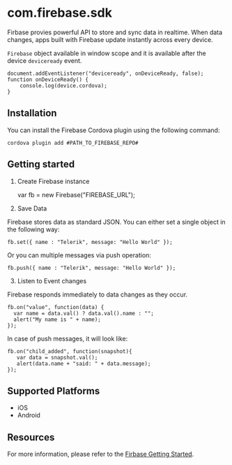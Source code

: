 <!---
    Licensed to the Apache Software Foundation (ASF) under one
    or more contributor license agreements.  See the NOTICE file
    distributed with this work for additional information
    regarding copyright ownership.  The ASF licenses this file
    to you under the Apache License, Version 2.0 (the
    "License"); you may not use this file except in compliance
    with the License.  You may obtain a copy of the License at

      http://www.apache.org/licenses/LICENSE-2.0

    Unless required by applicable law or agreed to in writing,
    software distributed under the License is distributed on an
    "AS IS" BASIS, WITHOUT WARRANTIES OR CONDITIONS OF ANY
    KIND, either express or implied.  See the License for the
    specific language governing permissions and limitations
    under the License.
-->

# com.firebase.sdk

Firbase provies powerful API to store and sync data in realtime. When data changes, apps built with Firebase update instantly across every device.

`Firebase` object available in window scope and it is available after the device `deviceready` event.

    document.addEventListener("deviceready", onDeviceReady, false);
    function onDeviceReady() {
        console.log(device.cordova);
    }

## Installation

You can install the Firebase Cordova plugin using the following command:

    cordova plugin add #PATH_TO_FIREBASE_REPO#

## Getting started

1. Create Firebase instance
    
    var fb = new Firebase("FIREBASE_URL");

2. Save Data

Firebase stores data as standard JSON. You can either set a single object in the following way:

    fb.set({ name : "Telerik", message: "Hello World" });

Or you can multiple messages via push operation:

    fb.push({ name : "Telerik", message: "Hello World" });

3. Listen to Event changes

Firebase responds immediately to data changes as they occur.

    fb.on("value", function(data) {
      var name = data.val() ? data.val().name : "";
      alert("My name is " + name);
    });

In case of push messages, it will look like:

    fb.on("child_added", function(snapshot){
       var data = snapshot.val();
       alert(data.name + "said: " + data.message);
    });


## Supported Platforms

- iOS
- Android

## Resources

For more information, please refer to the [Firbase Getting Started](https://www.firebase.com/how-it-works.html).
